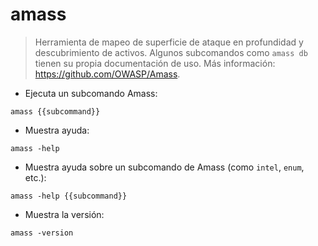 # amass

> Herramienta de mapeo de superficie de ataque en profundidad y descubrimiento de activos.
> Algunos subcomandos como `amass db` tienen su propia documentación de uso.
> Más información: <https://github.com/OWASP/Amass>.

- Ejecuta un subcomando Amass:

`amass {{subcommand}}`

- Muestra ayuda:

`amass -help`

- Muestra ayuda sobre un subcomando de Amass (como `intel`, `enum`, etc.):

`amass -help {{subcommand}}`

- Muestra la versión:

`amass -version`
